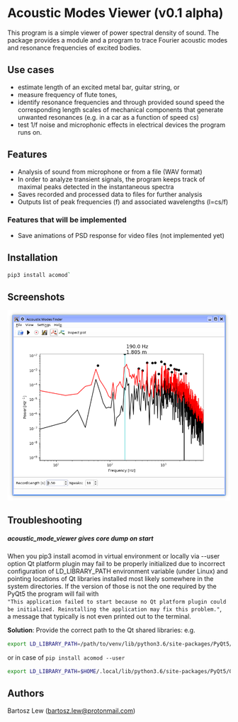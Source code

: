 # Acoustic Modes Viewer (v0.1 alpha)

This program is a simple viewer of power spectral density of sound. 
The package provides a module and a program to trace Fourier acoustic modes and resonance frequencies of excited bodies.

## Use cases
* estimate length of an excited metal bar, guitar string, or 
* measure frequency of flute tones, 
* identify resonance frequencies and through provided sound speed the corresponding length scales of mechanical components that generate unwanted resonances (e.g. in a car as a function of speed cs)
* test 1/f noise and microphonic effects in electrical devices the program runs on.


## Features
* Analysis of sound from microphone or from a file (WAV format)
* In order to analyze transient signals, the program keeps track of maximal peaks detected in the instantaneous  spectra 
* Saves recorded and processed data to files for further analysis
* Outputs list of peak frequencies (f) and associated wavelengths (l=cs/f)

### Features that will be implemented 
* Save animations of PSD response for video files (not implemented yet)

## Installation

```sh
pip3 install acomod`
```

## Screenshots

![Screenshot](screenshot.png)

## Troubleshooting
##### 	**acoustic_mode_viewer gives core dump on start**<br>
When you pip3 install acomod in virtual environment or locally via --user option Qt platform plugin may fail to be properly initialized due to incorrect configuration of LD_LIBRARY_PATH environment variable (under Linux) and pointing locations of Qt libraries installed most likely somewhere in the system directories. If the version of those is not the one required by the PyQt5 the program will fail with<br>
	`"This application failed to start because no Qt platform plugin could be initialized. Reinstalling the application may fix this problem."`, <br>
	a message that typically is not even printed out to the terminal.

**Solution**:
		Provide the correct path to the Qt shared libraries: e.g.<br>
				
```sh
export LD_LIBRARY_PATH=/path/to/venv/lib/python3.6/site-packages/PyQt5/Qt/lib:$LD_LIBRARY_PATH
```

or in case of `pip install acomod --user`
				
```sh
export LD_LIBRARY_PATH=$HOME/.local/lib/python3.6/site-packages/PyQt5/Qt/lib/python3.6/site-packages/PyQt5/Qt/lib:$LD_LIBRARY_PATH
```
	
## Authors
Bartosz Lew (bartosz.lew@protonmail.com)
